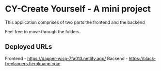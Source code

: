 # CY-Create Yourself - A mini project
This application comprises of two parts the frontend and the backend

Feel free to move through the folders 

## Deployed URLs
Frontend - https://dapper-wisp-7fa013.netlify.app/
Backend - https://black-freelancers.herokuapp.com



